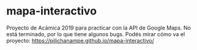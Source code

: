 # mapa-interactivo
Proyecto de Acámica 2019 para practicar con la API de Google Maps. No está terminado, por lo que tiene algunos bugs. Podés mirar cómo va el proyecto: https://pilichanampe.github.io/mapa-interactivo/
